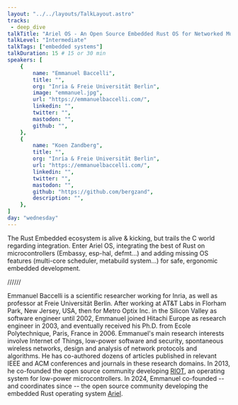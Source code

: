 ```yaml
---
layout: "../../layouts/TalkLayout.astro"
tracks: 
 - deep_dive
talkTitle: "Ariel OS - An Open Source Embedded Rust OS for Networked Multi-Core Microcontrollers"
talkLevel: "Intermediate"
talkTags: ["embedded systems"]
talkDuration: 15 # 15 or 30 min
speakers: [
    {
        name: "Emmanuel Baccelli",
        title: "",
        org: "Inria & Freie Universität Berlin",
        image: "emmanuel.jpg",
        url: "https://emmanuelbaccelli.com/",
        linkedin: "",
        twitter: "",
        mastodon: "",
        github: "",
    },
    {
        name: "Koen Zandberg",
        title: "",
        org: "Inria & Freie Universität Berlin",
        url: "https://emmanuelbaccelli.com/",
        linkedin: "",
        twitter: "",
        mastodon: "",
        github: "https://github.com/bergzand",
        description: "",
    },
]
day: "wednesday"
---
```


The Rust Embedded ecosystem is alive & kicking, but trails the C world regarding integration. Enter Ariel OS, integrating the best of Rust on microcontrollers (Embassy, esp-hal, defmt…) and adding missing OS features (multi-core scheduler, metabuild system…) for safe, ergonomic embedded development.

////// <!-- sepatator between abstract and bio -->

Emmanuel Baccelli is a scientific researcher working for Inria, as well as professor at Freie Universität Berlin.
After working at AT&T Labs in Florham Park, New Jersey, USA, then for Metro Optix Inc. in the Silicon Valley as software engineer until 2002,
Emmanuel joined Hitachi Europe as research engineer in 2003, and eventually received his Ph.D. from Ecole Polytechnique, Paris, France in 2006.
Emmanuel's main research interests involve Internet of Things, low-power software and security, spontaneous wireless networks, design and analysis of network protocols and algorithms.
He has co-authored dozens of articles published in relevant IEEE and ACM conferences and journals in these research domains.
In 2013, he co-founded the open source community developing [RIOT](https://github.com/RIOT-OS/RIOT/), an operating system for low-power microcontrollers. 
In 2024, Emmanuel co-founded -- and coordinates since -- the open source community developing the embedded Rust operating system [Ariel](https://github.com/ariel-os/ariel-os). 
